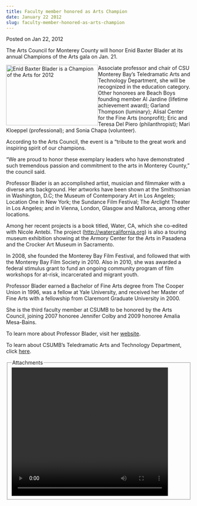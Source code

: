 ```yaml
---
title: Faculty member honored as Arts Champion
date: January 22 2012
slug: faculty-member-honored-as-arts-champion
---
```





<span class="date">Posted on Jan 22, 2012    </span>
<p>The Arts Council for Monterey County will honor Enid Baxter
Blader at its annual Champions of the Arts gala on Jan. 21.</p>
<p><img alt="Enid Baxter Blader is a Champion of the Arts for 2012" src="http://news.csumb.edu/sites/default/files/65/attachments/news/images/bladerbaxter.jpg" style="float:left; width:250px; height:165px">Associate professor
and chair of CSU Monterey Bay&#x2019;s Teledramatic Arts and Technology
Department, she will be recognized in the education category. Other
honorees are Beach Boys founding member Al Jardine (lifetime
achievement award); Garland Thompson (luminary); Alisal Center for
the Fine Arts (nonprofit); Eric and Teresa Del Piero
(philanthropist); Mari Kloeppel (professional); and Sonia Chapa
(volunteer).</img></p>
<p>According to the Arts Council, the event is a &#x201C;tribute to the
great work and inspiring spirit of our champions.</p>
<p>&#x201C;We are proud to honor these exemplary leaders who have
demonstrated such tremendous passion and commitment to the arts in
Monterey County,&#x201D; the council said.</p>
<p>Professor Blader is an accomplished artist, musician and
filmmaker with a diverse arts background. Her artworks have been
shown at the Smithsonian in Washington, D.C; the Museum of
Contemporary Art in Los Angeles; Location One in New York; the
Sundance Film Festival; The Arclight Theater in Los Angeles; and in
Vienna, London, Glasgow and Mallorca, among other locations.</p>
<p>Among her recent projects is a book titled, Water, CA, which she
co-edited with Nicole Antebi. The project (<a href="http://watercalifornia.org" title="http://watercalifornia.org">http://watercalifornia.org</a>) is
also a touring museum exhibition showing at the Armory Center for
the Arts in Pasadena and the Crocker Art Museum in Sacramento.</p>
<p>In 2008, she founded the Monterey Bay Film Festival, and
followed that with the Monterey Bay Film Society in 2010. Also in
2010, she was awarded a federal stimulus grant to fund an ongoing
community program of film workshops for at-risk, incarcerated and
migrant youth.</p>
<p>Professor Blader earned a Bachelor of Fine Arts degree from The
Cooper Union in 1996, was a fellow at Yale University, and received
her Master of Fine Arts with a fellowship from Claremont Graduate
University in 2000.</p>
<p>She is the third faculty member at CSUMB to be honored by the
Arts Council, joining 2007 honoree Jennifer Colby and 2009 honoree
Amalia Mesa-Bains.</p>
<p>To learn more about Professor Blader, visit her&#xA0;<a href="http://enidbaxterblader.com/" rel="nofollow">website</a>.</p>
<p>To learn about CSUMB&#x2019;s Teledramatic Arts and Technology
Department, click <a href="http://tat.csumb.edu/" rel="nofollow">here</a>.</p>
<fieldset class="fieldgroup group-attachments">
<legend>Attachments</legend>
<div class="field field-type-emvideo field-field-attach-video">
<div class="field-items">
<div class="field-item odd">
<div class="emvideo emvideo-video emvideo-youtube">
<div class="emfield-emvideo emfield-emvideo-youtube">
<div id="emvideo-youtube-flash-wrapper-1">
<!--<object type="application/x-shockwave-flash" height="350" width="425" data="http://www.youtube.com/v/cBNg9jcZbz4&amp;rel=0&amp;enablejsapi=1&amp;playerapiid=ytplayer&amp;fs=1" id="emvideo-youtube-flash-1">
          <param name="movie" value="http://www.youtube.com/v/cBNg9jcZbz4&amp;rel=0&amp;enablejsapi=1&amp;playerapiid=ytplayer&amp;fs=1" />
          <param name="allowScriptAccess" value="sameDomain"/>
          <param name="quality" value="best"/>
          <param name="allowFullScreen" value="true"/>
          <param name="bgcolor" value="#FFFFFF"/>
          <param name="scale" value="noScale"/>
          <param name="salign" value="TL"/>
          <param name="FlashVars" value="playerMode=embedded" />
          <param name="wmode" value="transparent" />
        </object>-->
<video controls="" width="425" height="350">
<source src="http://r18---sn-o097znee.googlevideo.com/videoplayback?pl=23&amp;mv=m&amp;signature=0A4FFCCFD218DDBDE96EDAF22EC8B5776B3E1FD0.DD1983025133028E4F55505322706988AE690337&amp;ms=au&amp;ratebypass=yes&amp;id=o-AH4JLiRikpKPvYG2WdvjpHTPERo_Ne-nYAmYXUp2lPZF&amp;fexp=900718,907263,916104,923368,927622,929821,930676,936121,9406392,941004,943917,947225,948124,952302,952605,952901,955301,957103,957105,957201,959701&amp;source=youtube&amp;sver=3&amp;expire=1422346966&amp;dur=96.367&amp;mt=1422325333&amp;key=yt5&amp;ip=198.189.249.65&amp;upn=T0GzHzqIzGE&amp;sparams=dur,id,initcwndbps,ip,ipbits,itag,mm,ms,mv,pl,ratebypass,source,upn,expire&amp;itag=18&amp;mm=31&amp;ipbits=0&amp;initcwndbps=3752500&amp;name=cBNg9jcZbz4" type="video/mp4"/></video></div>
</div>
</div>
</div>
</div>
</div>
</fieldset>





